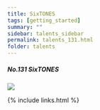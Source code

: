 ```yaml
---
title: SixTONES
tags: [getting_started]
summary: ""
sidebar: talents_sidebar
permalink: talents_131.html
folder: talents
---
```



##### No.131 SixTONES

![](https://yt3.ggpht.com/ytc/AKedOLTbCtN02EVfFE-YogZWgxCbRLhByR3LD-ACoef0xg=s176-c-k-c0x00ffffff-no-rj)






{% include links.html %}
